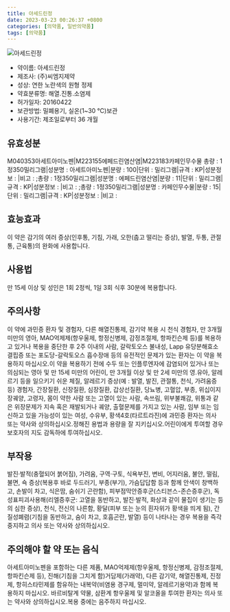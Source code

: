 ```yaml
---
title: 아세드린정
date: 2023-03-23 00:26:37 +0800
categories: [의약품, 일반의약품]
tags: [의약품]
---
```

![아세드린정](https://nedrug.mfds.go.kr/pbp/cmn/itemImageDownload/147427232964000099)

- 약이름: 아세드린정
- 제조사: (주)씨엠지제약
- 성상: 연한 노란색의 원형 정제
- 약효분류명: 해열.진통.소염제
- 허가일자: 20160422
- 보관방법: 밀폐용기, 실온(1~30 ℃)보관
- 사용기간: 제조일로부터 36 개월
## 유효성분
M040353아세트아미노펜|M223155에페드린염산염|M223183카페인무수물
총량 : 1정350밀리그램|성분명 : 아세트아미노펜|분량 : 100|단위 : 밀리그램|규격 : KP|성분정보 : |비고 : ;총량 : 1정350밀리그램|성분명 : 에페드린염산염|분량 : 11|단위 : 밀리그램|규격 : KP|성분정보 : |비고 : ;총량 : 1정350밀리그램|성분명 : 카페인무수물|분량 : 15|단위 : 밀리그램|규격 : KP|성분정보 : |비고 :
## 효능효과
이 약은 감기의 여러 증상(인후통, 기침, 가래, 오한(춥고 떨리는 증상), 발열, 두통, 관절통, 근육통)의 완화에 사용합니다.
## 사용법
만 15세 이상 및 성인은 1회 2정씩, 1일 3회 식후 30분에 복용합니다.
## 주의사항
이 약에 과민증 환자 및 경험자, 다른 해열진통제, 감기약 복용 시 천식 경험자, 만 3개월 미만의 영아, MAO억제제(항우울제, 항정신병제, 감정조절제, 항파킨슨제 등)를 복용하고 있거나 복용을 중단한 후 2주 이내의 사람, 갈락토오스 불내성, Lapp 유당분해효소 결핍증 또는 포도당-갈락토오스 흡수장애 등의 유전적인 문제가 있는 환자는 이 약을 복용하지 마십시오.이 약을 복용하기 전에 수두 또는 인플루엔자에 감염되어 있거나 또는 의심되는 영아 및 만 15세 미만의 어린이, 만 3개월 이상 및 만 2세 미만의 영․유아, 알레르기 등을 일으키기 쉬운 체질, 알레르기 증상(예 : 발열, 발진, 관절통, 천식, 가려움증 등) 경험자, 간장질환, 신장질환, 심장질환, 갑상선질환, 당뇨병, 고혈압, 부종, 위십이지장궤양, 고령자, 몸이 약한 사람 또는 고열이 있는 사람, 속쓰림, 위부불쾌감, 위통과 같은 위장문제가 지속 혹은 재발되거나 궤양, 출혈문제를 가지고 있는 사람, 임부 또는 임신하고 있을 가능성이 있는 여성, 수유부, 황색4호(타르트라진)에 과민증 환자는 의사 또는 약사와 상의하십시오.정해진 용법과 용량을 잘 지키십시오.어린이에게 투여할 경우 보호자의 지도 감독하에 투여하십시오.
## 부작용
발진·발적(충혈되어 붉어짐), 가려움, 구역·구토, 식욕부진, 변비, 어지러움, 불안, 떨림, 불면, 쇽 증상(복용후 바로 두드러기, 부종(부기), 가슴답답함 등과 함께 안색이 창백하고, 손발이 차고, 식은땀, 숨쉬기 곤란함), 피부점막안증후군(스티븐스-존슨증후군), 독성표피괴사용해(리엘증후군: 고열을 동반하고, 발진·발적, 화상과 같이 물집이 생기는 등의 심한 증상), 천식, 전신의 나른함, 황달(피부 또는 눈의 흰자위가 황색을 띄게 됨), 간질성폐렴(기침을 동반하고, 숨이 차고, 호흡곤란, 발열) 등이 나타나는 경우 복용을 즉각 중지하고 의사 또는 약사와 상의하십시오.
## 주의해야 할 약 또는 음식
아세트아미노펜을 포함하는 다른 제품, MAO억제제(항우울제, 항정신병제, 감정조절제, 항파킨슨제 등), 진해(기침을 그치게 함)거담제(가래약), 다른 감기약, 해열진통제, 진정제, 항히스타민제를 함유하는 내복약(비염용 경구제, 멀미약, 알레르기용약)과 함께 복용하지 마십시오. 바르비탈계 약물, 삼환계 항우울제 및 알코올을 투여한 환자는 의사 또는 약사와 상의하십시오.복용 중에는 음주하지 마십시오.
